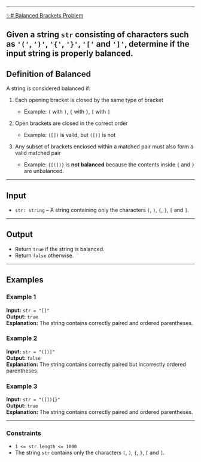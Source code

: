 
---
[✨# Balanced Brackets Problem ](https://www.greatfrontend.com/interviews/study/blind75/questions/algo/array-balanced-brackets)

Given a string `str` consisting of characters such as `'('`, `')'`, `'{'`, `'}'`, `'['` and `']'`, determine if the input string is properly **balanced**.
---

## Definition of Balanced
A string is considered balanced if:

1. Each opening bracket is closed by the same type of bracket  
   - Example: `(` with `)`, `{` with `}`, `[` with `]`

2. Open brackets are closed in the correct order  
   - Example: `([])` is valid, but `([)]` is not

3. Any subset of brackets enclosed within a matched pair must also form a valid matched pair  
   - Example: `{[(])}` is **not balanced** because the contents inside `{` and `}` are unbalanced.

---

## Input
- `str: string` – A string containing only the characters `(`, `)`, `{`, `}`, `[` and `]`.

---

## Output
- Return `true` if the string is balanced.  
- Return `false` otherwise.

---

## Examples

### Example 1

**Input:** `str = "[]"`  
**Output:** `true`  
**Explanation:** The string contains correctly paired and ordered parentheses.  

### Example 2
**Input:** `str = "([)]"`  
**Output:** `false`  
**Explanation:** The string contains correctly paired but incorrectly ordered parentheses.  

### Example 3
**Input:** `str = "([]){}"`  
**Output:** `true`  
**Explanation:** The string contains correctly paired and ordered parentheses.  

---

### Constraints
- `1 <= str.length <= 1000`  
- The string `str` contains only the characters `(`, `)`, `{`, `}`, `[` and `]`.
